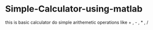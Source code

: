 # Simple-Calculator-using-matlab
this is basic calculator do simple arithemetic operations like + , - , * , /
